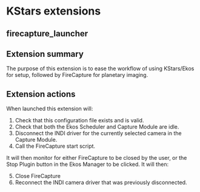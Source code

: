 ﻿# KStars extensions
## firecapture_launcher
Extension summary
-----------------
The purpose of this extension is to ease the workflow of using KStars/Ekos
for setup, followed by FireCapture for planetary imaging.

Extension actions
-----------------
When launched this extension will:

1. Check that this configuration file exists and is valid.
2. Check that both the Ekos Scheduler and Capture Module are idle.
3. Disconnect the INDI driver for the currently selected camera in the Capture Module.
4. Call the FireCapture start script.

It will then monitor for either FireCapture to be closed by the user, or the Stop Plugin
button in the Ekos Manager to be clicked. It will then:

5. Close FireCapture
6. Reconnect the INDI camera driver that was previously disconnected.
